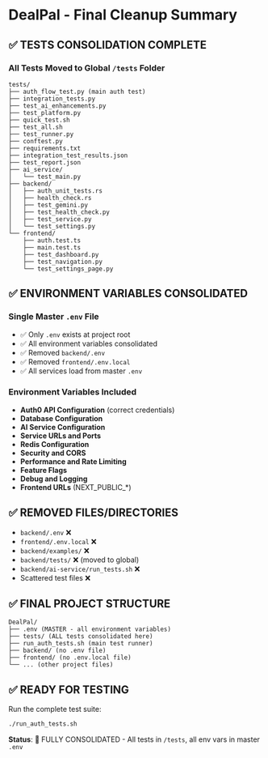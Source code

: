 # DealPal - Final Cleanup Summary

## ✅ TESTS CONSOLIDATION COMPLETE

### **All Tests Moved to Global `/tests` Folder**
```
tests/
├── auth_flow_test.py (main auth test)
├── integration_tests.py
├── test_ai_enhancements.py
├── test_platform.py
├── quick_test.sh
├── test_all.sh
├── test_runner.py
├── conftest.py
├── requirements.txt
├── integration_test_results.json
├── test_report.json
├── ai_service/
│   └── test_main.py
├── backend/
│   ├── auth_unit_tests.rs
│   ├── health_check.rs
│   ├── test_gemini.py
│   ├── test_health_check.py
│   ├── test_service.py
│   └── test_settings.py
└── frontend/
    ├── auth.test.ts
    ├── main.test.ts
    ├── test_dashboard.py
    ├── test_navigation.py
    └── test_settings_page.py
```

## ✅ ENVIRONMENT VARIABLES CONSOLIDATED

### **Single Master `.env` File**
- ✅ Only `.env` exists at project root
- ✅ All environment variables consolidated
- ✅ Removed `backend/.env`
- ✅ Removed `frontend/.env.local`
- ✅ All services load from master `.env`

### **Environment Variables Included**
- **Auth0 API Configuration** (correct credentials)
- **Database Configuration**
- **AI Service Configuration**
- **Service URLs and Ports**
- **Redis Configuration**
- **Security and CORS**
- **Performance and Rate Limiting**
- **Feature Flags**
- **Debug and Logging**
- **Frontend URLs** (NEXT_PUBLIC_*)

## ✅ REMOVED FILES/DIRECTORIES
- `backend/.env` ❌
- `frontend/.env.local` ❌
- `backend/examples/` ❌
- `backend/tests/` ❌ (moved to global)
- `backend/ai-service/run_tests.sh` ❌
- Scattered test files ❌

## ✅ FINAL PROJECT STRUCTURE
```
DealPal/
├── .env (MASTER - all environment variables)
├── tests/ (ALL tests consolidated here)
├── run_auth_tests.sh (main test runner)
├── backend/ (no .env file)
├── frontend/ (no .env.local file)
└── ... (other project files)
```

## ✅ READY FOR TESTING
Run the complete test suite:
```bash
./run_auth_tests.sh
```

**Status**: 🎯 FULLY CONSOLIDATED - All tests in `/tests`, all env vars in master `.env`